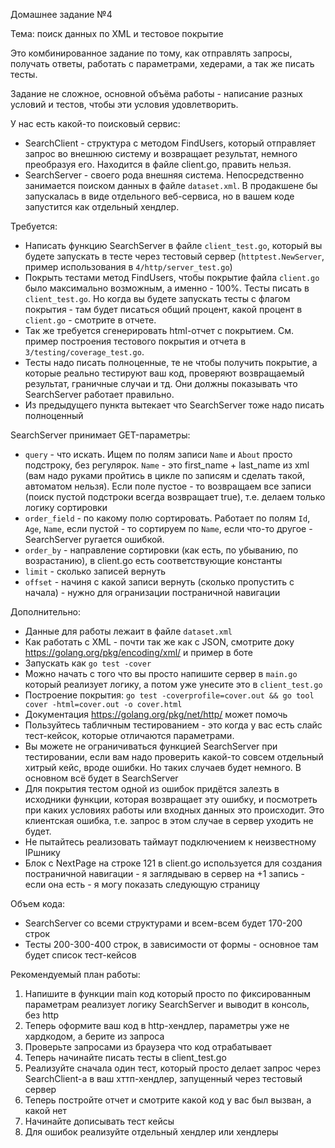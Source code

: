 Домашнее задание №4

Тема: поиск данных по XML и тестовое покрытие

Это комбинированное задание по тому, как отправлять запросы, получать ответы, работать с параметрами, хедерами, а так же писать тесты.

Задание не сложное, основной объёма работы - написание разных условий и тестов, чтобы эти условия удовлетворить.

У нас есть какой-то поисковый сервис:
* SearchClient - структура с методом FindUsers, который отправляет запрос во внешнюю систему и возвращает результат, немного преобразуя его. Находится в файле client.go, править нельзя.
* SearchServer - своего рода внешняя система. Непосредственно занимается поиском данных в файле `dataset.xml`. В продакшене бы запускалась в виде отдельного веб-сервиса, но в вашем коде запустится как отдельный хендлер.

Требуется:
* Написать функцию SearchServer в файле `client_test.go`, который вы будете запускать в тесте через тестовый сервер (`httptest.NewServer`, пример использования в `4/http/server_test.go`)
* Покрыть тестами метод FindUsers, чтобы покрытие файла `client.go` было максимально возможным, а именно - 100%. Тесты писать в `client_test.go`. Но когда вы будете запускать тесты с флагом покрытия - там будет писаться общий процент, какой процент в `client.go` - смотрите в отчете.
* Так же требуется сгенерировать html-отчет с покрытием. См. пример построения тестового покрытия и отчета в `3/testing/coverage_test.go`.
* Тесты надо писать полноценные, те не чтобы получить покрытие, а которые реально тестируют ваш код, проверяют возвращаемый результат, граничные случаи и тд. Они должны показывать что SearchServer работает правильно.
* Из предыдущего пункта вытекает что SearchServer тоже надо писать полноценный

SearchServer принимает GET-параметры:
* `query` - что искать. Ищем по полям записи `Name` и `About` просто подстроку, без регулярок. `Name` - это first_name + last_name из xml (вам надо руками пройтись в цикле по записям и сделать такой, автоматом нельзя). Если поле пустое - то возвращаем все записи (поиск пустой подстроки всегда возвращает true), т.е. делаем только логику сортировки
* `order_field` - по какому полю сортировать. Работает по полям `Id`, `Age`, `Name`, если пустой - то сортируем по `Name`, если что-то другое - SearchServer ругается ошибкой. 
* `order_by` - направление сортировки (как есть, по убыванию, по возрастанию), в client.go есть соответствующие константы
* `limit` - сколько записей вернуть
* `offset` - начиня с какой записи вернуть (сколько пропустить с начала) - нужно для огранизации постраничной навигации

Дополнительно:
* Данные для работы лежаит в файле `dataset.xml`
* Как работать с XML - почти так же как с JSON, смотрите доку https://golang.org/pkg/encoding/xml/ и пример в боте
* Запускать как `go test -cover`
* Можно начать с того что вы просто напишите сервер в `main.go` который реализует логику, а потом уже унесите это в `client_test.go`
* Построение покрытия: `go test -coverprofile=cover.out && go tool cover -html=cover.out -o cover.html`
* Документация https://golang.org/pkg/net/http/ может помочь
* Пользуйтесь табличным тестированием - это когда у вас есть слайс тест-кейсок, которые отличаются параметрами.
* Вы можете не ограничиваться функцией SearchServer при тестировании, если вам надо проверить какой-то совсем отдельный хитрый кейс, вроде ошибки. Но таких случаев будет немного. В основном всё будет в SearchServer
* Для покрытия тестом одной из ошибок придётся залезть в исходники функции, которая возвращает эту ошибку, и посмотреть при каких условиях работы или входных данных это происходит. Это клиентская ошибка, т.е. запрос в этом случае в сервер уходить не будет.
* Не пытайтесь реализовать таймаут подключением к неизвестному IPшнику
* Блок c NextPage на строке 121 в client.go используется для создания постраничной навигации - я заглядываю в сервер на +1 запись - если она есть - я могу показать следующую страницу

Объем кода:
* SearchServer со всеми структурами и всем-всем будет 170-200 строк
* Тесты 200-300-400 строк, в зависимости от формы - основное там будет список тест-кейсов

Рекомендуемый план работы:
1. Напишите в функции main код который просто по фиксированным параметрам реализует логику SearchServer и выводит в консоль, без http
2. Теперь оформите ваш код в http-хендлер, параметры уже не хардкодом, а берите из запроса
3. Проверьте запросами из браузера что код отрабатывает
4. Теперь начинайте писать тесты в client_test.go
5. Реализуйте сначала один тест, который просто делает запрос через SearchClient-а в ваш хттп-хендлер, запущенный через тестовый сервер 
6. Теперь постройте отчет и смотрите какой код у вас был вызван, а какой нет
7. Начинайте дописывать тест кейсы
8. Для ошибок реализуйте отдельный хендлер или хендлеры

